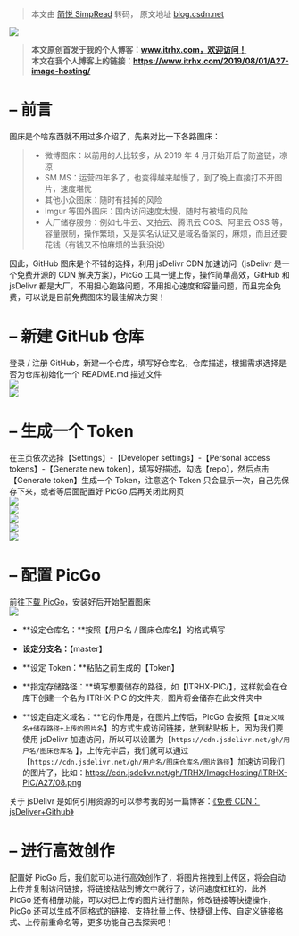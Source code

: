 > 本文由 [简悦 SimpRead](http://ksria.com/simpread/) 转码， 原文地址 [blog.csdn.net](https://blog.csdn.net/qq_36759224/article/details/98058240)

![](https://img-blog.csdnimg.cn/20190919235440689.png?x-oss-process=image/watermark,type_ZmFuZ3poZW5naGVpdGk,shadow_10,text_aHR0cHM6Ly9ibG9nLmNzZG4ubmV0L3FxXzM2NzU5MjI0,size_16,color_FFFFFF,t_70)

> **本文原创首发于我的个人博客：www.itrhx.com，欢迎访问！**  
> **本文在我个人博客上的链接：https://www.itrhx.com/2019/08/01/A27-image-hosting/**

– 前言
====

图床是个啥东西就不用过多介绍了，先来对比一下各路图床：

> *   微博图床：以前用的人比较多，从 2019 年 4 月开始开启了防盗链，凉凉
> *   SM.MS：运营四年多了，也变得越来越慢了，到了晚上直接打不开图片，速度堪忧
> *   其他小众图床：随时有挂掉的风险
> *   Imgur 等国外图床：国内访问速度太慢，随时有被墙的风险
> *   大厂储存服务：例如七牛云、又拍云、腾讯云 COS、阿里云 OSS 等，容量限制，操作繁琐，又是实名认证又是域名备案的，麻烦，而且还要花钱（有钱又不怕麻烦的当我没说）

因此，GitHub 图床是个不错的选择，利用 jsDelivr CDN 加速访问（jsDelivr 是一个免费开源的 CDN 解决方案），PicGo 工具一键上传，操作简单高效，GitHub 和 jsDelivr 都是大厂，不用担心跑路问题，不用担心速度和容量问题，而且完全免费，可以说是目前免费图床的最佳解决方案！

– 新建 GitHub 仓库
==============

登录 / 注册 GitHub，新建一个仓库，填写好仓库名，仓库描述，根据需求选择是否为仓库初始化一个 README.md 描述文件  
![](https://img-blog.csdnimg.cn/20190920000150159.png?x-oss-process=image/watermark,type_ZmFuZ3poZW5naGVpdGk,shadow_10,text_aHR0cHM6Ly9ibG9nLmNzZG4ubmV0L3FxXzM2NzU5MjI0,size_16,color_FFFFFF,t_70)  
![](https://img-blog.csdnimg.cn/20190920000139844.png?x-oss-process=image/watermark,type_ZmFuZ3poZW5naGVpdGk,shadow_10,text_aHR0cHM6Ly9ibG9nLmNzZG4ubmV0L3FxXzM2NzU5MjI0,size_16,color_FFFFFF,t_70)

– 生成一个 Token
============

在主页依次选择【Settings】-【Developer settings】-【Personal access tokens】-【Generate new token】，填写好描述，勾选【repo】，然后点击【Generate token】生成一个 Token，注意这个 Token 只会显示一次，自己先保存下来，或者等后面配置好 PicGo 后再关闭此网页  
![](https://img-blog.csdnimg.cn/20190920000128625.png?x-oss-process=image/watermark,type_ZmFuZ3poZW5naGVpdGk,shadow_10,text_aHR0cHM6Ly9ibG9nLmNzZG4ubmV0L3FxXzM2NzU5MjI0,size_16,color_FFFFFF,t_70)  
![](https://img-blog.csdnimg.cn/20190920000117661.png?x-oss-process=image/watermark,type_ZmFuZ3poZW5naGVpdGk,shadow_10,text_aHR0cHM6Ly9ibG9nLmNzZG4ubmV0L3FxXzM2NzU5MjI0,size_16,color_FFFFFF,t_70)  
![](https://img-blog.csdnimg.cn/20190920000103409.png?x-oss-process=image/watermark,type_ZmFuZ3poZW5naGVpdGk,shadow_10,text_aHR0cHM6Ly9ibG9nLmNzZG4ubmV0L3FxXzM2NzU5MjI0,size_16,color_FFFFFF,t_70)  
![](https://img-blog.csdnimg.cn/20190920000048156.png?x-oss-process=image/watermark,type_ZmFuZ3poZW5naGVpdGk,shadow_10,text_aHR0cHM6Ly9ibG9nLmNzZG4ubmV0L3FxXzM2NzU5MjI0,size_16,color_FFFFFF,t_70)  
![](https://img-blog.csdnimg.cn/20190920000036465.png?x-oss-process=image/watermark,type_ZmFuZ3poZW5naGVpdGk,shadow_10,text_aHR0cHM6Ly9ibG9nLmNzZG4ubmV0L3FxXzM2NzU5MjI0,size_16,color_FFFFFF,t_70)

– 配置 PicGo
==========

前往[下载 PicGo](https://github.com/Molunerfinn/picgo/releases)，安装好后开始配置图床  
![](https://img-blog.csdnimg.cn/20190920000020217.png?x-oss-process=image/watermark,type_ZmFuZ3poZW5naGVpdGk,shadow_10,text_aHR0cHM6Ly9ibG9nLmNzZG4ubmV0L3FxXzM2NzU5MjI0,size_16,color_FFFFFF,t_70)

*   **设定仓库名：**按照【用户名 / 图床仓库名】的格式填写
    
*   **设定分支名：**【master】
    
*   **设定 Token：**粘贴之前生成的【Token】
    
*   **指定存储路径：**填写想要储存的路径，如【ITRHX-PIC/】，这样就会在仓库下创建一个名为 ITRHX-PIC 的文件夹，图片将会储存在此文件夹中
    
*   **设定自定义域名：**它的作用是，在图片上传后，PicGo 会按照【`自定义域名+储存路径+上传的图片名`】的方式生成访问链接，放到粘贴板上，因为我们要使用 jsDelivr 加速访问，所以可以设置为【`https://cdn.jsdelivr.net/gh/用户名/图床仓库名` 】，上传完毕后，我们就可以通过【`https://cdn.jsdelivr.net/gh/用户名/图床仓库名/图片路径`】加速访问我们的图片了，比如：https://cdn.jsdelivr.net/gh/TRHX/ImageHosting/ITRHX-PIC/A27/08.png
    

关于 jsDelivr 是如何引用资源的可以参考我的另一篇博客：[《免费 CDN：jsDeliver+Github》](https://www.itrhx.com/2019/02/10/A18-free-cdn/)

– 进行高效创作
========

配置好 PicGo 后，我们就可以进行高效创作了，将图片拖拽到上传区，将会自动上传并复制访问链接，将链接粘贴到博文中就行了，访问速度杠杠的，此外 PicGo 还有相册功能，可以对已上传的图片进行删除，修改链接等快捷操作，PicGo 还可以生成不同格式的链接、支持批量上传、快捷键上传、自定义链接格式、上传前重命名等，更多功能自己去探索吧！